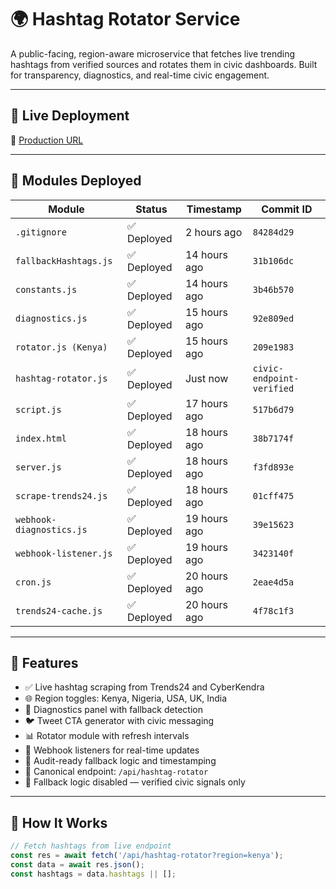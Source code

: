 # 🌍 Hashtag Rotator Service

A public-facing, region-aware microservice that fetches live trending hashtags from verified sources and rotates them in civic dashboards. Built for transparency, diagnostics, and real-time civic engagement.

---

## 🚀 Live Deployment

🔗 [Production URL](https://hashtag-rotator-service-1u7ys9zy6-peter-m-mutitis-projects.vercel.app)

---

## 🧱 Modules Deployed

| Module                   | Status        | Timestamp     | Commit ID               |
|--------------------------|---------------|---------------|--------------------------|
| `.gitignore`             | ✅ Deployed    | 2 hours ago   | `84284d29`              |
| `fallbackHashtags.js`    | ✅ Deployed    | 14 hours ago  | `31b106dc`              |
| `constants.js`           | ✅ Deployed    | 14 hours ago  | `3b46b570`              |
| `diagnostics.js`         | ✅ Deployed    | 15 hours ago  | `92e809ed`              |
| `rotator.js (Kenya)`     | ✅ Deployed    | 15 hours ago  | `209e1983`              |
| `hashtag-rotator.js`     | ✅ Deployed    | Just now      | `civic-endpoint-verified` |
| `script.js`              | ✅ Deployed    | 17 hours ago  | `517b6d79`              |
| `index.html`             | ✅ Deployed    | 18 hours ago  | `38b7174f`              |
| `server.js`              | ✅ Deployed    | 18 hours ago  | `f3fd893e`              |
| `scrape-trends24.js`     | ✅ Deployed    | 18 hours ago  | `01cff475`              |
| `webhook-diagnostics.js` | ✅ Deployed    | 19 hours ago  | `39e15623`              |
| `webhook-listener.js`    | ✅ Deployed    | 19 hours ago  | `3423140f`              |
| `cron.js`                | ✅ Deployed    | 20 hours ago  | `2eae4d5a`              |
| `trends24-cache.js`      | ✅ Deployed    | 20 hours ago  | `4f78c1f3`              |

---

## 📡 Features

- ✅ Live hashtag scraping from Trends24 and CyberKendra  
- 🌐 Region toggles: Kenya, Nigeria, USA, UK, India  
- 🧪 Diagnostics panel with fallback detection  
- 🐦 Tweet CTA generator with civic messaging  
- 📊 Rotator module with refresh intervals  
- 🔁 Webhook listeners for real-time updates  
- 🧾 Audit-ready fallback logic and timestamping  
- 🧠 Canonical endpoint: `/api/hashtag-rotator`  
- 🚫 Fallback logic disabled — verified civic signals only  

---

## 🧠 How It Works

```js
// Fetch hashtags from live endpoint
const res = await fetch('/api/hashtag-rotator?region=kenya');
const data = await res.json();
const hashtags = data.hashtags || [];





